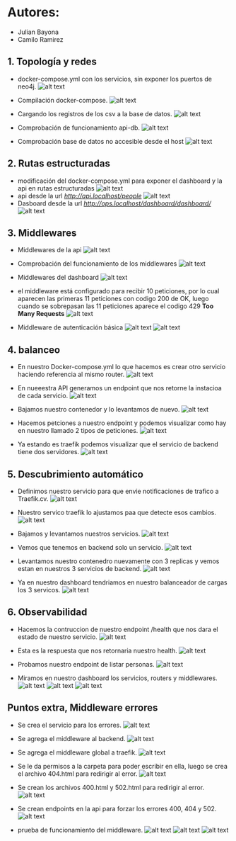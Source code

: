 # Autores:
 - Julian Bayona
 - Camilo Ramirez

## 1. Topología y redes
 - docker-compose.yml con los servicios, sin exponer los puertos de neo4j.
 ![alt text](img/image.png)

 - Compilación docker-compose.
 ![alt text](img/image-1.png)

 - Cargando los registros de los csv a la base de datos.
 ![alt text](img/image-2.png) 

 - Comprobación de funcionamiento api-db.
 ![alt text](img/image-3.png) 

 - Comprobación base de datos no accesible desde el host 
 ![alt text](img/image-4.png) 


## 2. Rutas estructuradas
 - modificación del docker-compose.yml para exponer el dashboard y la api en rutas estructuradas
 ![alt text](img/image-5.png)
 - api desde la url *http://api.localhost/people*
 ![alt text](img/image-6.png)
 - Dasboard desde la url *http://ops.localhost/dashboard/dashboard/* 
 ![alt text](img/image-7.png)

## 3. Middlewares
 

 - Middlewares de la api
 ![alt text](img/image-9.png)

 - Comprobación del funcionamiento de los middlewares
 ![alt text](img/image-10.png)
- Middlewares del dashboard
 ![alt text](img/image-8.png)
 - el middleware está configurado para recibir 10 peticiones, por lo cual aparecen las primeras 11 peticiones con codigo 200 de OK, luego cuando se sobrepasan las 11 peticiones aparece el codigo 429 **Too Many Requests** 
 ![alt text](img/image-11.png)

 - Middleware de autenticación básica
 ![alt text](img/image-12.png)
  ![alt text](img/image-13.png)

## 4. balanceo
- En nuestro Docker-compose.yml lo que hacemos es crear otro servicio haciendo referencia al mismo router.
 ![alt text](img/4.1.png)

- En nueeestra API generamos un endpoint que nos retorne la instacioa de cada servicio.
![alt text](img/4.2.png)

- Bajamos nuestro contenedor y lo levantamos de nuevo.
![alt text](img/4.3.png)

- Hacemos petciones a nuestro endpoint y podemos visualizar como hay en nuestro llamado 2 tipos de peticiones.
![alt text](img/4.4.png)

- Ya estando es traefik podemos visualizar que el servicio de backend tiene dos servidores.
![alt text](img/4.5.png)

## 5. Descubrimiento automático

- Definimos nuestro servicio para que envie notificaciones de trafico a Traefik.cv.
 ![alt text](img/5.1.png)

- Nuestro servico traefik lo ajustamos paa que detecte esos cambios.
 ![alt text](img/5.2.png)

- Bajamos y levantamos nuestros servicios.
 ![alt text](img/5.3.png)

- Vemos que tenemos en backend solo un servicio.
 ![alt text](img/5.4.png)

- Levantamos nuestro contenedro nuevamente con 3 replicas y vemos estan en nuestros 3 servicios de backend. 
 ![alt text](img/5.5.png)

 - Ya en nuestro dashboard tendriamos en nuestro balanceador de cargas los 3 servicos. 
 ![alt text](img/5.6.png)
 
## 6. Observabilidad 

 - Hacemos la contruccion de nuestro endpoint /health que nos dara el estado de nuestro servicio.
 ![alt text](img/6.1.png)

 - Esta es la respuesta que nos retornaria nuestro health.
 ![alt text](img/6.2.png)

 - Probamos nuestro endpoint de listar personas.
 ![alt text](img/6.3.png)

 - Miramos en nuestro dashboard los servicios, routers y middlewares. 
 ![alt text](img/6.4.png)
 ![alt text](img/6.5.png)
 ![alt text](img/6.6.png)



## Puntos extra, Middleware errores
 - Se crea el servicio para los errores.
 ![alt text](image.png)

 - Se agrega el middleware al backend.
 ![alt text](image-1.png)

 - Se agrega el middleware global a traefik.
 ![alt text](image-5.png)

 - Se le da permisos a la carpeta para poder escribir en ella, luego se crea el archivo 404.html para redirigir al error.
 ![alt text](image-2.png)

 - Se crean los archivos 400.html y 502.html para redirigir al error.
 ![alt text](image-4.png)

 - Se crean endpoints en la api para forzar los errores 400, 404 y 502.
 ![alt text](image-6.png)

- prueba de funcionamiento del middleware.
![alt text](image-3.png)
![alt text](image-8.png)
![alt text](image-7.png)

